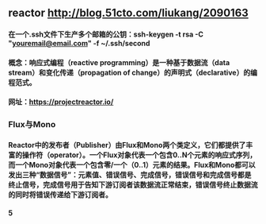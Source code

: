 ## reactor http://blog.51cto.com/liukang/2090163
#### 在一个.ssh文件下生产多个邮箱的公钥：ssh-keygen -t rsa -C "youremail@email.com" -f ~/.ssh/second
#### 概念：响应式编程（reactive programming）是一种基于数据流（data stream）和变化传递（propagation of change）的声明式（declarative）的编程范式。
#### 网址：https://projectreactor.io/

### Flux与Mono
#### Reactor中的发布者（Publisher）由Flux和Mono两个类定义，它们都提供了丰富的操作符（operator）。一个Flux对象代表一个包含0..N个元素的响应式序列，而一个Mono对象代表一个包含零/一个（0..1）元素的结果。Flux和Mono都可以发出三种“数据信号”：元素值、错误信号、完成信号，错误信号和完成信号都是终止信号，完成信号用于告知下游订阅者该数据流正常结束，错误信号终止数据流的同时将错误传递给下游订阅者。
#### 5
